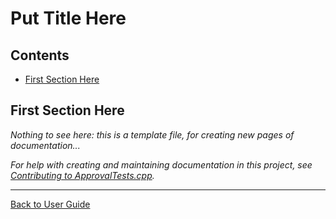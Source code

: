 <a id="top"></a>

# Put Title Here

<!-- toc -->
## Contents

  * [First Section Here](#first-section-here)<!-- endToc -->

## First Section Here

*Nothing to see here: this is a template file, for creating new pages of documentation...* 

*For help with creating and maintaining documentation in this project, see [Contributing to ApprovalTests.cpp](/doc/Contributing.md#top).* 

---

[Back to User Guide](/doc/README.md#top)
